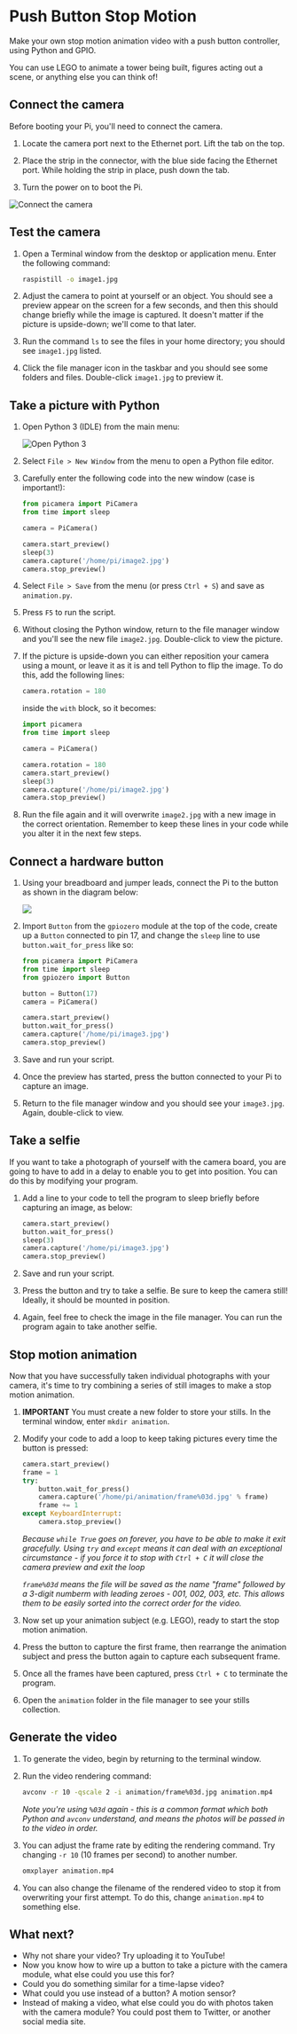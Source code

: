 # Push Button Stop Motion

Make your own stop motion animation video with a push button controller, using Python and GPIO.

You can use LEGO to animate a tower being built, figures acting out a scene, or anything else you can think of!

## Connect the camera

Before booting your Pi, you'll need to connect the camera.

1. Locate the camera port next to the Ethernet port. Lift the tab on the top.

1. Place the strip in the connector, with the blue side facing the Ethernet port. While holding the strip in place, push down the tab.

1. Turn the power on to boot the Pi.

![Connect the camera](images/connect-camera.jpg)

## Test the camera

1. Open a Terminal window from the desktop or application menu. Enter the following command:

    ```bash
    raspistill -o image1.jpg
    ```

1. Adjust the camera to point at yourself or an object. You should see a preview appear on the screen for a few seconds, and then this should change briefly while the image is captured. It doesn't matter if the picture is upside-down; we'll come to that later.

1. Run the command `ls` to see the files in your home directory; you should see `image1.jpg` listed.

1. Click the file manager icon in the taskbar and you should see some folders and files. Double-click `image1.jpg` to preview it.

## Take a picture with Python

1. Open Python 3 (IDLE) from the main menu:

    ![Open Python 3](images/python3-app-menu.png)

1. Select `File > New Window` from the menu to open a Python file editor.

1. Carefully enter the following code into the new window (case is important!):

    ```python
    from picamera import PiCamera
    from time import sleep

    camera = PiCamera()

    camera.start_preview()
    sleep(3)
    camera.capture('/home/pi/image2.jpg')
    camera.stop_preview()
    ```

1. Select `File > Save` from the menu (or press `Ctrl + S`) and save as `animation.py`.

1. Press `F5` to run the script.

1. Without closing the Python window, return to the file manager window and you'll see the new file `image2.jpg`. Double-click to view the picture.

1. If the picture is upside-down you can either reposition your camera using a mount, or leave it as it is and tell Python to flip the image. To do this, add the following lines:

    ```python
    camera.rotation = 180
    ```

    inside the `with` block, so it becomes:

    ```python
    import picamera
    from time import sleep

    camera = PiCamera()

    camera.rotation = 180
    camera.start_preview()
    sleep(3)
    camera.capture('/home/pi/image2.jpg')
    camera.stop_preview()
    ```

1. Run the file again and it will overwrite `image2.jpg` with a new image in the correct orientation. Remember to keep these lines in your code while you alter it in the next few steps.

## Connect a hardware button

1. Using your breadboard and jumper leads, connect the Pi to the button as shown in the diagram below:

    ![](images/picamera-gpio-setup.png)

1. Import `Button` from the `gpiozero` module at the top of the code, create up a `Button` connected to pin 17, and change the `sleep` line to use `button.wait_for_press` like so:

    ```python
    from picamera import PiCamera
    from time import sleep
    from gpiozero import Button

    button = Button(17)
    camera = PiCamera()

    camera.start_preview()
    button.wait_for_press()
    camera.capture('/home/pi/image3.jpg')
    camera.stop_preview()
    ```

1. Save and run your script.

1. Once the preview has started, press the button connected to your Pi to capture an image.

1. Return to the file manager window and you should see your `image3.jpg`. Again, double-click to view.

## Take a selfie

If you want to take a photograph of yourself with the camera board, you are going to have to add in a delay to enable you to get into position. You can do this by modifying your program.

1. Add a line to your code to tell the program to sleep briefly before capturing an image, as below:

    ```python
    camera.start_preview()
    button.wait_for_press()
    sleep(3)
    camera.capture('/home/pi/image3.jpg')
    camera.stop_preview()
    ```

1. Save and run your script.

1. Press the button and try to take a selfie. Be sure to keep the camera still! Ideally, it should be mounted in position.

1. Again, feel free to check the image in the file manager. You can run the program again to take another selfie.

## Stop motion animation

Now that you have successfully taken individual photographs with your camera, it's time to try combining a series of still images to make a stop motion animation.

1. **IMPORTANT** You must create a new folder to store your stills. In the terminal window, enter `mkdir animation`.

1. Modify your code to add a loop to keep taking pictures every time the button is pressed:

    ```python
    camera.start_preview()
    frame = 1
    try:
        button.wait_for_press()
        camera.capture('/home/pi/animation/frame%03d.jpg' % frame)
        frame += 1
    except KeyboardInterrupt:
        camera.stop_preview()
    ```

    *Because `while True` goes on forever, you have to be able to make it exit gracefully. Using `try` and `except` means it can deal with an exceptional circumstance - if you force it to stop with `Ctrl + C` it will close the camera preview and exit the loop*

    *`frame%03d` means the file will be saved as the name "frame" followed by a 3-digit numberm with leading zeroes - 001, 002, 003, etc. This allows them to be easily sorted into the correct order for the video.*

1. Now set up your animation subject (e.g. LEGO), ready to start the stop motion animation.

1. Press the button to capture the first frame, then rearrange the animation subject and press the button again to capture each subsequent frame.

1. Once all the frames have been captured, press `Ctrl + C` to terminate the program.

1. Open the `animation` folder in the file manager to see your stills collection.

## Generate the video

1. To generate the video, begin by returning to the terminal window.

1. Run the video rendering command:

    ```bash
    avconv -r 10 -qscale 2 -i animation/frame%03d.jpg animation.mp4
    ```

    *Note you're using `%03d` again - this is a common format which both Python and `avconv` understand, and means the photos will be passed in to the video in order.*

1. You can adjust the frame rate by editing the rendering command. Try changing `-r 10` (10 frames per second) to another number.

    ```bash
    omxplayer animation.mp4
    ```

1. You can also change the filename of the rendered video to stop it from overwriting your first attempt. To do this, change `animation.mp4` to something else.

## What next?

- Why not share your video? Try uploading it to YouTube!
- Now you know how to wire up a button to take a picture with the camera module, what else could you use this for?
- Could you do something similar for a time-lapse video?
- What could you use instead of a button? A motion sensor?
- Instead of making a video, what else could you do with photos taken with the camera module? You could post them to Twitter, or another social media site.
